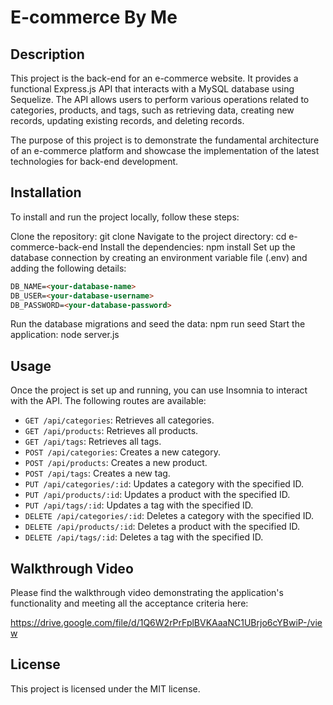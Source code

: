 # E-commerce By Me

## Description
This project is the back-end for an e-commerce website. It provides a functional Express.js API that interacts with a MySQL database using Sequelize. The API allows users to perform various operations related to categories, products, and tags, such as retrieving data, creating new records, updating existing records, and deleting records.

The purpose of this project is to demonstrate the fundamental architecture of an e-commerce platform and showcase the implementation of the latest technologies for back-end development.

## Installation
To install and run the project locally, follow these steps:

Clone the repository: git clone <repository-url>
Navigate to the project directory: cd e-commerce-back-end
Install the dependencies: npm install
Set up the database connection by creating an environment variable file (.env) and adding the following details:
```md
DB_NAME=<your-database-name>
DB_USER=<your-database-username>
DB_PASSWORD=<your-database-password>
```
Run the database migrations and seed the data: npm run seed
Start the application: node server.js

## Usage
Once the project is set up and running, you can use Insomnia to interact with the API. The following routes are available:

* `GET /api/categories`: Retrieves all categories.
* `GET /api/products`: Retrieves all products.
* `GET /api/tags`: Retrieves all tags.
* `POST /api/categories`: Creates a new category.
* `POST /api/products`: Creates a new product.
* `POST /api/tags`: Creates a new tag.
* `PUT /api/categories/:id`: Updates a category with the specified ID.
* `PUT /api/products/:id`: Updates a product with the specified ID.
* `PUT /api/tags/:id`: Updates a tag with the specified ID.
* `DELETE /api/categories/:id`: Deletes a category with the specified ID.
* `DELETE /api/products/:id`: Deletes a product with the specified ID.
* `DELETE /api/tags/:id`: Deletes a tag with the specified ID.

## Walkthrough Video
Please find the walkthrough video demonstrating the application's functionality and meeting all the acceptance criteria here:

https://drive.google.com/file/d/1Q6W2rPrFplBVKAaaNC1UBrjo6cYBwiP-/view

## License
This project is licensed under the MIT license.
